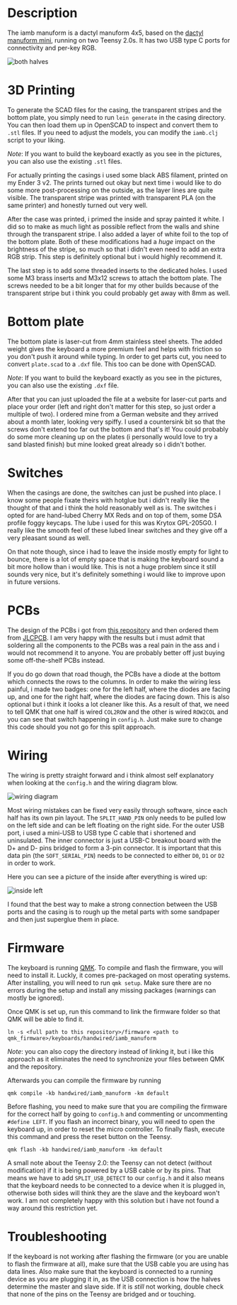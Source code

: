# Description
The iamb manuform is a dactyl manuform 4x5, based on the [dactyl manuform mini](https://github.com/l4u/dactyl-manuform-mini-keyboard), running on two Teensy 2.0s. It has two USB type C ports for connectivity and per-key RGB.

![both halves](images/both_halves.jpg)

# 3D Printing
To generate the SCAD files for the casing, the transparent stripes and the bottom plate, you simply need to run `lein generate` in the casing directory. You can then load them up in OpenSCAD to inspect and convert them to `.stl` files. If you need to adjust the models, you can modify the `iamb.clj` script to your liking.

*Note*: If you want to build the keyboard exactly as you see in the pictures, you can also use the existing `.stl` files.

For actually printing the casings i used some black ABS filament, printed on my Ender 3 v2. The prints turned out okay but next time i would like to do some more post-processing on the outside, as the layer lines are quite visible. The transparent stripe was printed with transparent PLA (on the same printer) and honestly turned out very well.

After the case was printed, i primed the inside and spray painted it white. I did so to make as much light as possible reflect from the walls and shine through the transparent stripe. I also added a layer of white foil to the top of the bottom plate. Both of these modifications had a *huge* impact on the brightness of the stripe, so much so that i didn't even need to add an extra RGB strip. This step is definitely optional but i would highly recommend it.

The last step is to add some threaded inserts to the dedicated holes. I used some M3 brass inserts and M3x12 screws to attach the bottom plate. The screws needed to be a bit longer that for my other builds because of the transparent stripe but i think you could probably get away with 8mm as well.

# Bottom plate
The bottom plate is laser-cut from 4mm stainless steel sheets. The added weight gives the keyboard a more premium feel and helps with friction so you don't push it around while typing. In order to get parts cut, you need to convert `plate.scad` to a `.dxf` file. This too can be done with OpenSCAD.

*Note*: If you want to build the keyboard exactly as you see in the pictures, you can also use the existing `.dxf` file.

After that you can just uploaded the file at a website for laser-cut parts and place your order (left and right don't matter for this step, so just order a multiple of two). I ordered mine from a German website and they arrived about a month later, looking very spiffy. I used a countersink bit so that the screws don't extend too far out the bottom and that's it! You could probably do some more cleaning up on the plates (i personally would love to try a sand blasted finish) but mine looked great already so i didn't bother.

# Switches
When the casings are done, the switches can just be pushed into place. I know some people fixate theirs with hotglue but i didn't really like the thought of that and i think the hold reasonably well as is. The switches i opted for are hand-lubed Cherry MX Reds and on top of them, some DSA profile foggy keycaps. The lube i used for this was Krytox GPL-205G0. I really like the smooth feel of these lubed linear switches and they give off a very pleasant sound as well.

On that note though, since i had to leave the inside mostly empty for light to bounce, there is a lot of empty space that is making the keyboard sound a bit more hollow than i would like. This is not a huge problem since it still sounds very nice, but it's definitely something i would like to improve upon in future versions.

# PCBs
The design of the PCBs i got from [this repository](https://github.com/PitBarber/PCB_for_HandwiredKeyboards) and then ordered them from [JLCPCB](https://jlcpcb.com/). I am very happy with the results but i must admit that soldering all the components to the PCBs was a real pain in the ass and i would not recommend it to anyone. You are probably better off just buying some off-the-shelf PCBs instead.

If you do go down that road though, the PCBs have a diode at the bottom which connects the rows to the columns. In order to make the wiring less painful, i made two badges: one for the left half, where the diodes are facing up, and one for the right half, where the diodes are facing down. This is also optional but i think it looks a lot cleaner like this. As a result of that, we need to tell QMK that one half is wired `COL2ROW` and the other is wired `ROW2COL` and you can see that switch happening in `config.h`. Just make sure to change this code should you not go for this split approach.

# Wiring
The wiring is pretty straight forward and i think almost self explanatory when looking at the `config.h` and the wiring diagram blow.

![wiring diagram](images/wiring_diagram.png)

Most wiring mistakes can be fixed very easily through software, since each half has its own pin layout. The `SPLIT_HAND_PIN` only needs to be pulled low on the left side and can be left floating on the right side. For the outer USB port, i used a mini-USB to USB type C cable that i shortened and uninsulated. The inner connector is just a USB-C breakout board with the D+ and D- pins bridged to form a 3-pin connector. It is important that this data pin (the `SOFT_SERIAL_PIN`) needs to be connected to either `D0`, `D1` or `D2` in order to work.

Here you can see a picture of the inside after everything is wired up:

![inside left](images/inside_left.jpg)

I found that the best way to make a strong connection between the USB ports and the casing is to rough up the metal parts with some sandpaper and then just superglue them in place.

# Firmware
The keyboard is running [QMK](https://github.com/qmk/qmk_firmware). To compile and flash the firmware, you will need to install it. Luckly, it comes pre-packaged on most operating systems. After installing, you will need to run `qmk setup`.
Make sure there are no errors during the setup and install any missing packages (warnings can mostly be ignored).

Once QMK is set up, run this command to link the firmware folder so that QMK will be able to find it.
```
ln -s <full path to this repository>/firmware <path to qmk_firmware>/keyboards/handwired/iamb_manuform
```
*Note*: you can also copy the directory instead of linking it, but i like this approach as it eliminates the need to synchronize your files between QMK and the repository.

Afterwards you can compile the firmware by running
```
qmk compile -kb handwired/iamb_manuform -km default
```
Before flashing, you need to make sure that you are compiling the firmware for the correct half by going to `config.h` and commenting or uncommenting `#define LEFT`. If you flash an incorrect binary, you will need to open the keyboard up, in order to reset the micro controller. To finally flash, execute this command and press the reset button on the Teensy.
```
qmk flash -kb handwired/iamb_manuform -km default
```

A small note about the Teensy 2.0: the Teensy can not detect (without modification) if it is being powered by a USB cable or by its pins. That means we have to add `SPLIT_USB_DETECT` to our `config.h` and it also means that the keyboard needs to be connected to a device when it is plugged in, otherwise both sides will think they are the slave and the keyboard won't work. I am not completely happy with this solution but i have not found a way around this restriction yet.

# Troubleshooting
If the keyboard is not working after flashing the firmware (or you are unable to flash the firmware at all), make sure that the USB cable you are using has data lines. Also make sure that the keyboard is connected to a running device as you are plugging it in, as the USB connection is how the halves determine the master and slave side. If it is *still* not working, double check that none of the pins on the Teensy are bridged and or touching.
